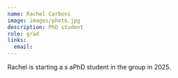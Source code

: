 ```yaml
---
name: Rachel Carboni
image: images/photo.jpg
description: PhD student
role: grad
links:
  email: 
---
```


Rachel is starting a s aPhD student in the group in 2025.
